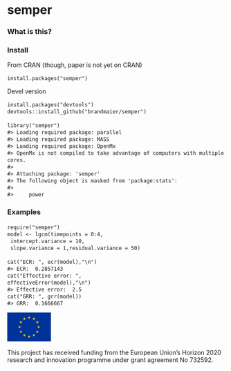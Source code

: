 semper
======

### What is this?

### Install

From CRAN (though, paper is not yet on CRAN)

    install.packages("semper")

Devel version

    install.packages("devtools")
    devtools::install_github("brandmaier/semper")

    library("semper")
    #> Loading required package: parallel
    #> Loading required package: MASS
    #> Loading required package: OpenMx
    #> OpenMx is not compiled to take advantage of computers with multiple cores.
    #> 
    #> Attaching package: 'semper'
    #> The following object is masked from 'package:stats':
    #> 
    #>     power

### Examples

    require("semper")
    model <- lgcm(timepoints = 0:4,
     intercept.variance = 10,               
     slope.variance = 1,residual.variance = 50)

    cat("ECR: ", ecr(model),"\n") 
    #> ECR:  0.2857143
    cat("Effective error: ", 
    effectiveError(model),"\n") 
    #> Effective error:  2.5
    cat("GRR: ", grr(model))
    #> GRR:  0.1666667

<img src="./inst/flag_yellow_low.jpg" width="20%" />

This project has received funding from the European Union’s Horizon 2020
research and innovation programme under grant agreement No 732592.
